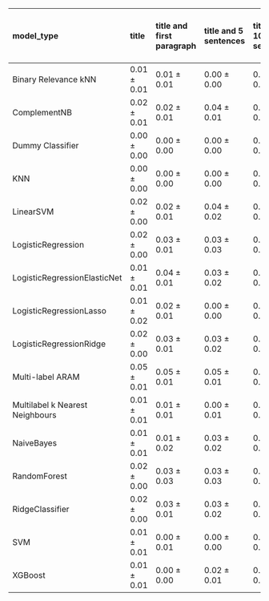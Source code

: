 | model_type                      | title           | title and first paragraph   | title and 5 sentences   | title and 10 sentences   | title and first sentence each paragraph   | raw text            |
|:--------------------------------|:----------------|:----------------------------|:------------------------|:-------------------------|:------------------------------------------|:--------------------|
| Binary Relevance kNN            | 0.01 $\pm$ 0.01 | 0.01 $\pm$ 0.01             | 0.00 $\pm$ 0.00         | 0.00 $\pm$ 0.00          | 0.00 $\pm$ 0.00                           | 0.00 $\pm$ 0.00     |
| ComplementNB                    | 0.02 $\pm$ 0.01 | 0.02 $\pm$ 0.01             | 0.04 $\pm$ 0.01         | 0.05 $\pm$ 0.00          | 0.02 $\pm$ 0.00                           | 0.02 $\pm$ 0.01     |
| Dummy Classifier                | 0.00 $\pm$ 0.00 | 0.00 $\pm$ 0.00             | 0.00 $\pm$ 0.00         | 0.00 $\pm$ 0.00          | 0.00 $\pm$ 0.00                           | 0.00 $\pm$ 0.00     |
| KNN                             | 0.00 $\pm$ 0.00 | 0.00 $\pm$ 0.00             | 0.00 $\pm$ 0.00         | 0.00 $\pm$ 0.00          | 0.00 $\pm$ 0.00                           | 0.00 $\pm$ 0.00     |
| LinearSVM                       | 0.02 $\pm$ 0.00 | 0.02 $\pm$ 0.01             | 0.04 $\pm$ 0.02         | 0.06 $\pm$ 0.02          | 0.04 $\pm$ 0.01                           | 0.06 $\pm$ 0.02     |
| LogisticRegression              | 0.02 $\pm$ 0.00 | 0.03 $\pm$ 0.01             | 0.03 $\pm$ 0.03         | 0.03 $\pm$ 0.00          | 0.04 $\pm$ 0.01                           | 0.04 $\pm$ 0.01     |
| LogisticRegressionElasticNet    | 0.01 $\pm$ 0.01 | 0.04 $\pm$ 0.01             | 0.03 $\pm$ 0.02         | 0.04 $\pm$ 0.02          | 0.05 $\pm$ 0.00                           | 0.05 $\pm$ 0.01     |
| LogisticRegressionLasso         | 0.01 $\pm$ 0.02 | 0.02 $\pm$ 0.01             | 0.00 $\pm$ 0.00         | 0.01 $\pm$ 0.01          | 0.01 $\pm$ 0.01                           | 0.00 $\pm$ 0.01     |
| LogisticRegressionRidge         | 0.02 $\pm$ 0.00 | 0.03 $\pm$ 0.01             | 0.03 $\pm$ 0.02         | 0.05 $\pm$ 0.01          | 0.04 $\pm$ 0.01                           | 0.06 $\pm$ 0.02     |
| Multi-label ARAM                | 0.05 $\pm$ 0.01 | 0.05 $\pm$ 0.01             | 0.05 $\pm$ 0.01         | 0.05 $\pm$ 0.01          | 0.05 $\pm$ 0.01                           | 0.05 $\pm$ 0.01     |
| Multilabel k Nearest Neighbours | 0.01 $\pm$ 0.01 | 0.01 $\pm$ 0.01             | 0.00 $\pm$ 0.01         | 0.01 $\pm$ 0.01          | 0.03 $\pm$ 0.03                           | 0.04 $\pm$ 0.02     |
| NaiveBayes                      | 0.01 $\pm$ 0.01 | 0.01 $\pm$ 0.02             | 0.03 $\pm$ 0.02         | 0.05 $\pm$ 0.01          | 0.03 $\pm$ 0.01                           | 0.04 $\pm$ 0.02     |
| RandomForest                    | 0.02 $\pm$ 0.00 | 0.03 $\pm$ 0.03             | 0.03 $\pm$ 0.03         | 0.04 $\pm$ 0.03          | 0.05 $\pm$ 0.01                           | **0.09 $\pm$ 0.02** |
| RidgeClassifier                 | 0.02 $\pm$ 0.00 | 0.03 $\pm$ 0.01             | 0.03 $\pm$ 0.02         | 0.05 $\pm$ 0.01          | 0.04 $\pm$ 0.01                           | 0.07 $\pm$ 0.01     |
| SVM                             | 0.01 $\pm$ 0.01 | 0.00 $\pm$ 0.01             | 0.00 $\pm$ 0.00         | 0.00 $\pm$ 0.00          | 0.00 $\pm$ 0.00                           | 0.00 $\pm$ 0.00     |
| XGBoost                         | 0.01 $\pm$ 0.01 | 0.00 $\pm$ 0.00             | 0.02 $\pm$ 0.01         | 0.02 $\pm$ 0.02          | 0.02 $\pm$ 0.02                           | 0.03 $\pm$ 0.03     |